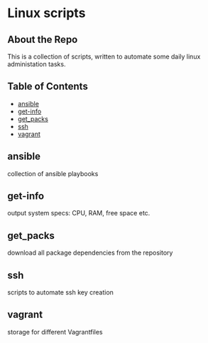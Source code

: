 # Linux scripts
## About the Repo
This is a collection of scripts, written to automate some daily linux administation tasks.

## Table of Contents
- [ansible](#ansible)
- [get-info](#get-info)
- [get_packs](#get_packs)
- [ssh](#ssh)
- [vagrant](#vagrant)
 
## ansible
collection of ansible playbooks
 
## get-info
output system specs: CPU, RAM, free space etc.

## get_packs
download all package dependencies from the repository

## ssh
scripts to automate ssh key creation

## vagrant
storage for different Vagrantfiles

